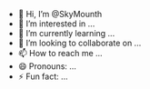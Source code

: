 - 👋 Hi, I’m @SkyMounth
- 👀 I’m interested in ...
- 🌱 I’m currently learning ...
- 💞️ I’m looking to collaborate on ...
- 📫 How to reach me ...
- 😄 Pronouns: ...
- ⚡ Fun fact: ...

<!---
SkyMounth/SkyMounth is a ✨ special ✨ repository because its `README.md` (this file) appears on your GitHub profile.
You can click the Preview link to take a look at your changes.
--->
